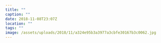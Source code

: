 ```yaml
---
title: ""
caption: ""
date: 2018-11-08T23:07Z
location: ""
tags: ""
image: /assets/uploads/2018/11/a324e95b3a3977a3cbfe30167b3c0062.jpg
---
```

